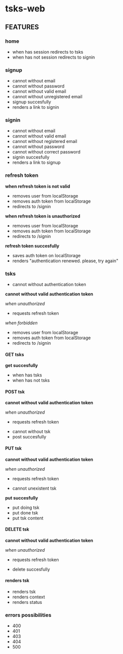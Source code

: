# tsks-web

## FEATURES

### home

* when has session redirects to tsks
* when has not session redirects to signin

### signup

* cannot without email
* cannot without password
* cannot without valid email
* cannot without unregistered email
* signup succesfully
* renders a link to signin

### signin

* cannot without email
* cannot without valid email
* cannot without registered email
* cannot without password
* cannot without correct password
* signin succesfully
* renders a link to signup

### refresh token

**when refresh token is not valid**
- removes user from localStorage
- removes auth token from localStorage
- redirects to /signin

**when refresh token is unauthorized**
- removes user from localStorage
- removes auth token from localStorage
- redirects to /signin

**refresh token succesfully**
- saves auth token on localStorage
- renders "authentication renewed. please, try again"

### tsks

* cannot without authentication token

**cannot without valid authentication token**

*when unauthorized*
- requests refresh token

*when forbidden*
- removes user from localStorage
- removes auth token from localStorage
- redirects to /signin

#### GET tsks

**get succesfully**
* when has tsks
* when has not tsks

#### POST tsk

**cannot without valid authentication token**

*when unauthorized*
- requests refresh token

* cannot without tsk
* post succesfully

#### PUT tsk

**cannot without valid authentication token**

*when unauthorized*
- requests refresh token

* cannot unexistent tsk

**put succesfully**
* put doing tsk
* put done tsk
* put tsk content

#### DELETE tsk

**cannot without valid authentication token**

*when unauthorized*
- requests refresh token

* delete succesfully

#### renders tsk

* renders tsk
* renders context
* renders status

### errors possibilities

- 400
- 401
- 403
- 404
- 500